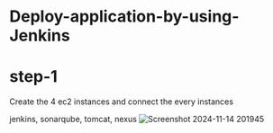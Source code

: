 # Deploy-application-by-using-Jenkins
# step-1

 Create the 4 ec2 instances and connect the every instances 

 jenkins, sonarqube, tomcat, nexus
 ![Screenshot 2024-11-14 201945](https://github.com/user-attachments/assets/7cfee714-c186-4fcf-a275-0a49c5790c73)
 
